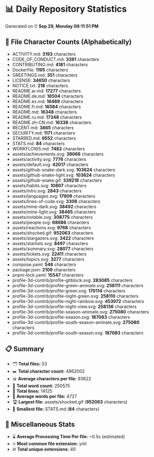 # 📊 Daily Repository Statistics
Generated on ⏰ **Sep 29, Monday 06:11:51 PM**

## 📂 File Character Counts (Alphabetically)
- ACTIVITY.md: **3193** characters
- CODE_OF_CONDUCT.md: **3391** characters
- CONTRIBUTING.md: **4181** characters
- Dockerfile: **1195** characters
- GREETINGS.md: **351** characters
- LICENSE: **34650** characters
- NOTICE.txt: **218** characters
- README.ar.md: **17277** characters
- README.de.md: **16504** characters
- README.es.md: **16489** characters
- README.fr.md: **16584** characters
- README.md: **16348** characters
- README.ru.md: **17348** characters
- README.zh-CN.md: **16338** characters
- RECENT.md: **3865** characters
- SECURITY.md: **1171** characters
- STARRED.md: **9552** characters
- STATS.md: **84** characters
- WORKFLOWS.md: **7482** characters
- assets/achievements.svg: **38666** characters
- assets/activity.svg: **7776** characters
- assets/default.svg: **42017** characters
- assets/github-snake-dark.svg: **103624** characters
- assets/github-snake-light.svg: **103624** characters
- assets/github-snake.gif: **339218** characters
- assets/habits.svg: **10807** characters
- assets/intro.svg: **2843** characters
- assets/languages.svg: **17909** characters
- assets/lines-of-code.svg: **3308** characters
- assets/mine-dark.svg: **38492** characters
- assets/mine-light.svg: **38465** characters
- assets/notable.svg: **308775** characters
- assets/people.svg: **68686** characters
- assets/reactions.svg: **9768** characters
- assets/shocked.gif: **952063** characters
- assets/stargazers.svg: **3422** characters
- assets/starlists.svg: **8497** characters
- assets/summary.svg: **28077** characters
- assets/tickets.svg: **22411** characters
- assets/topics.svg: **3277** characters
- compose.yaml: **546** characters
- package.json: **2109** characters
- pnpm-lock.yaml: **15547** characters
- profile-3d-contrib/profile-gitblock.svg: **283085** characters
- profile-3d-contrib/profile-green-animate.svg: **258111** characters
- profile-3d-contrib/profile-green.svg: **170114** characters
- profile-3d-contrib/profile-night-green.svg: **258110** characters
- profile-3d-contrib/profile-night-rainbow.svg: **453972** characters
- profile-3d-contrib/profile-night-view.svg: **258136** characters
- profile-3d-contrib/profile-season-animate.svg: **275080** characters
- profile-3d-contrib/profile-season.svg: **187083** characters
- profile-3d-contrib/profile-south-season-animate.svg: **275080** characters
- profile-3d-contrib/profile-south-season.svg: **187083** characters

## 📋 Summary
- 🗂️ **Total files:** 53
- ✒️ **Total character count:** 4962002
- 📊 **Average characters per file:** 93622
- 📝 **Total word count:** 250575
- 🧾 **Total lines:** 14125
- 📐 **Average words per file:** 4727
- 🏆 **Largest file:** assets/shocked.gif (**952063** characters)
- 🥉 **Smallest file:** STATS.md (**84** characters)

## 🌟 Miscellaneous Stats
- ⌛ **Average Processing Time Per file:** ~0.5s (estimated)
- 🔥 **Most common file extension:** yml
- 🌐 **Total unique extensions:** 40
